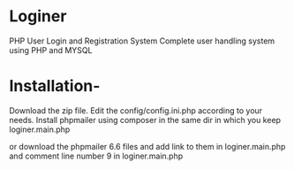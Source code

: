 # Loginer
PHP User Login and Registration System
Complete user handling system using PHP and MYSQL

# Installation-

Download the zip file.
Edit the config/config.ini.php according to your needs.
Install phpmailer using composer in the same dir in which you keep loginer.main.php

or download the phpmailer 6.6 files and add link to them in loginer.main.php and comment line number 9 in loginer.main.php
